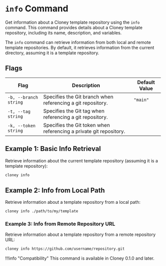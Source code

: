 # `info` Command

Get information about a Cloney template repository using the `info` command. This command provides details about a Cloney template repository, including its name, description, and variables.

The `info` command can retrieve information from both local and remote template repositories. By default, it retrieves information from the current directory, assuming it is a template repository.

## Flags

| Flag                  | Description                                                                   | Default Value       |
|-----------------------|-------------------------------------------------------------------------------|---------------------|
| `-b, --branch string` | Specifies the Git branch when referencing a git repository.                   | `"main"`            |
| `-t, --tag string`    | Specifies the Git tag when referencing a git repository.                      |                     |
| `-k, --token string`  | Specifies the Git token when referencing a private git repository.            |                     |


## Example 1: Basic Info Retrieval

Retrieve information about the current template repository (assuming it is a template repository):

```bash
cloney info
```

## Example 2: Info from Local Path

Retrieve information about a template repository from a local path:

```bash
cloney info ./path/to/my/template
```

### Example 3: Info from Remote Repository URL

Retrieve information about a template repository from a remote repository URL:

```bash
cloney info https://github.com/username/repository.git
```

!!!info "Compatibility"
    This command is available in Cloney 0.1.0 and later.
